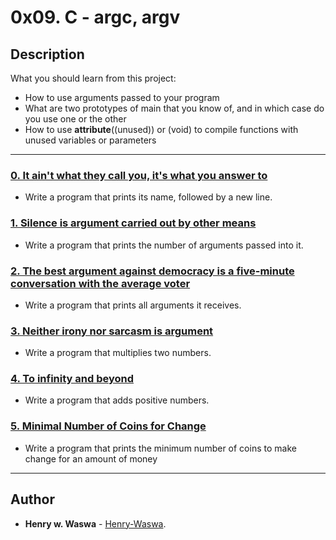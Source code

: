 # 0x09. C - argc, argv

## Description
What you should learn from this project:

* How to use arguments passed to your program
* What are two prototypes of main that you know of, and in which case do you use one or the other
* How to use __attribute__((unused)) or (void) to compile functions with unused variables or parameters

---

### [0. It ain't what they call you, it's what you answer to](./0-whatsmyname.c)
* Write a program that prints its name, followed by a new line.

### [1. Silence is argument carried out by other means](./1-args.c)
* Write a program that prints the number of arguments passed into it.

### [2. The best argument against democracy is a five-minute conversation with the average voter](./2-args.c)
* Write a program that prints all arguments it receives.

### [3. Neither irony nor sarcasm is argument](./3-mul.c)
* Write a program that multiplies two numbers.

### [4. To infinity and beyond](./4-add.c)
* Write a program that adds positive numbers.

### [5. Minimal Number of Coins for Change](./100-change.c)
* Write a program that prints the minimum number of coins to make change for an amount of money

---

## Author

* **Henry w. Waswa** - [Henry-Waswa](https://github.com/Henry-Waswa).
